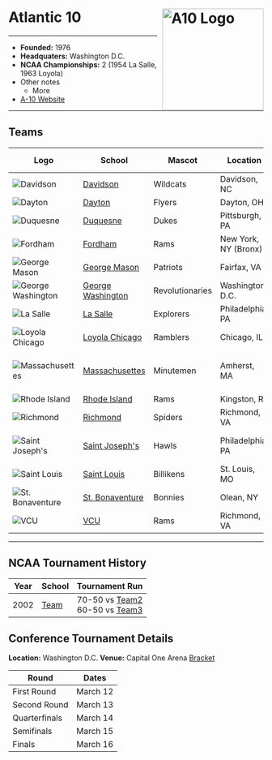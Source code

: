 # Atlantic 10 <img src="https://upload.wikimedia.org/wikipedia/commons/thumb/1/1a/Atlantic_10_Conference_logo.svg/1280px-Atlantic_10_Conference_logo.svg.png" alt="A10 Logo" width="200" style="float: right; margin-left: 10px;"/>

---

- **Founded:** 1976
- **Headquaters:** Washington D.C.
- **NCAA Championships:** 2 (1954 La Salle, 1963 Loyola)
- Other notes
  - More
- [A-10 Website](https://atlantic10.com/)
---

## Teams
| Logo | School | Mascot | Location | Conference Titles | NCAA Championship |
| --- | --- | --- | --- | --- | --- |
| ![Davidson](https://a.espncdn.com/combiner/i?img=/i/teamlogos/ncaa/500/2166.png&scale=crop&cquality=40&location=origin&w=80&h=80) | [Davidson]() | Wildcats | Davidson, NC | 2018 |  |
| ![Dayton](https://a.espncdn.com/combiner/i?img=/i/teamlogos/ncaa/500/2168.png&scale=crop&cquality=40&location=origin&w=80&h=80) | [Dayton]() | Flyers | Dayton, OH | 2003 |  |
| ![Duquesne](https://a.espncdn.com/combiner/i?img=/i/teamlogos/ncaa/500/2184.png&scale=crop&cquality=40&location=origin&w=80&h=80) | [Duquesne]() | Dukes | Pittsburgh, PA | 1977, 2024 |  |
| ![Fordham](https://a.espncdn.com/combiner/i?img=/i/teamlogos/ncaa/500/2230.png&scale=crop&cquality=40&location=origin&w=80&h=80) | [Fordham]() | Rams | New York, NY (Bronx) |  |  |
| ![George Mason](https://a.espncdn.com/combiner/i?img=/i/teamlogos/ncaa/500/2244.png&scale=crop&cquality=40&location=origin&w=80&h=80) | [George Mason]() | Patriots | Fairfax, VA |  |  |
| ![George Washington](https://a.espncdn.com/combiner/i?img=/i/teamlogos/ncaa/500/45.png&scale=crop&cquality=40&location=origin&w=80&h=80) | [George Washington]() | Revolutionaries | Washington D.C. | 2005, 2007 |  |
| ![La Salle](https://a.espncdn.com/combiner/i?img=/i/teamlogos/ncaa/500/2325.png&scale=crop&cquality=40&location=origin&w=80&h=80) | [La Salle]() | Explorers | Philadelphia, PA |  | 1954 |
| ![Loyola Chicago](https://a.espncdn.com/combiner/i?img=/i/teamlogos/ncaa/500/2350.png&scale=crop&cquality=40&location=origin&w=80&h=80) | [Loyola Chicago]() | Ramblers | Chicago, IL |  | 1963 |
| ![Massachusettes](https://a.espncdn.com/combiner/i?img=/i/teamlogos/ncaa/500/113.png&scale=crop&cquality=40&location=origin&w=80&h=80) | [Massachusettes]() | Minutemen | Amherst, MA | 1992, 1993, 1994, 1995, 1996 |  |
| ![Rhode Island](https://a.espncdn.com/combiner/i?img=/i/teamlogos/ncaa/500/227.png&scale=crop&cquality=40&location=origin&w=80&h=80) | [Rhode Island]() | Rams | Kingston, RI | 1999, 2017 |  |
| ![Richmond](https://a.espncdn.com/combiner/i?img=/i/teamlogos/ncaa/500/257.png&scale=crop&cquality=40&location=origin&w=80&h=80) | [Richmond]() | Spiders | Richmond, VA | 2011, 2022 |  |
| ![Saint Joseph's](https://a.espncdn.com/combiner/i?img=/i/teamlogos/ncaa/500/2603.png&scale=crop&cquality=40&location=origin&w=80&h=80) | [Saint Joseph's]() | Hawls | Philadelphia, PA | 1986, 1997, 2014, 2016 |  |
| ![Saint Louis](https://a.espncdn.com/combiner/i?img=/i/teamlogos/ncaa/500/139.png&scale=crop&cquality=40&location=origin&w=80&h=80) | [Saint Louis]() | Billikens | St. Louis, MO | 2013, 2019 |  |
| ![St. Bonaventure](https://a.espncdn.com/combiner/i?img=/i/teamlogos/ncaa/500/179.png&scale=crop&cquality=40&location=origin&w=80&h=80) | [St. Bonaventure]() | Bonnies | Olean, NY | 2012, 2021 |  |
| ![VCU](https://a.espncdn.com/combiner/i?img=/i/teamlogos/ncaa/500/2670.png&scale=crop&cquality=40&location=origin&w=80&h=80) | [VCU]() | Rams | Richmond, VA | 2015, 2023 |  |

---

## NCAA Tournament History
| Year | School | Tournament Run |
| --- | --- | --- |
| 2002 | [Team]() | 70-50 vs [Team2]() <br> 60-50 vs [Team3]() |

## Conference Tournament Details
**Location:** Washington D.C.
**Venue:** Capital One Arena
[Bracket](https://atlantic10.com/documents/2024/9/9//25MBB_Bracket.pdf?id=8070)

| Round | Dates |
| --- | --- |
| First Round | March 12 |
| Second Round | March 13 |
| Quarterfinals | March 14 |
| Semifinals | March 15 |
| Finals | March 16 |
